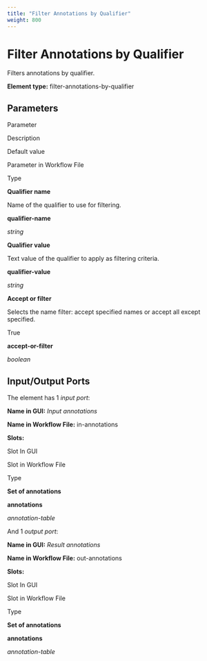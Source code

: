 ```yaml
---
title: "Filter Annotations by Qualifier"
weight: 800
---
```



# Filter Annotations by Qualifier

Filters annotations by qualifier.

**Element type:** filter-annotations-by-qualifier

Parameters
----------

Parameter

Description

Default value

Parameter in Workflow File

Type

**Qualifier name**

Name of the qualifier to use for filtering.



**qualifier-name**

_string_

**Qualifier value**

Text value of the qualifier to apply as filtering criteria.



**qualifier-value**

_string_

**Accept or filter**

Selects the name filter: accept specified names or accept all except specified.

True

**accept-or-filter**

_boolean_

Input/Output Ports
------------------

The element has 1 _input port_:

**Name in GUI:** _Input annotations_

**Name in Workflow File:** in-annotations

**Slots:**

Slot In GUI

Slot in Workflow File

Type

**Set of annotations**

**annotations**

_annotation-table_

And 1 _output port_:

**Name in GUI:** _Result annotations_

**Name in Workflow File:** out-annotations

**Slots:**

Slot In GUI

Slot in Workflow File

Type

**Set of annotations**

**annotations**

_annotation-table_

